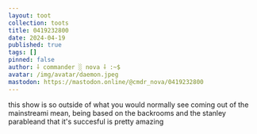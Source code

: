 ```yaml
---
layout: toot
collection: toots
title: 0419232800
date: 2024-04-19
published: true
tags: []
pinned: false
author: ⸸ commander ░ nova ⸸ :~$
avatar: /img/avatar/daemon.jpeg
mastodon: https://mastodon.online/@cmdr_nova/0419232800
---
```


this show is so outside of what you would normally see coming out of the mainstreami mean, being based on the backrooms and the stanley parableand that it's succesful is pretty amazing

